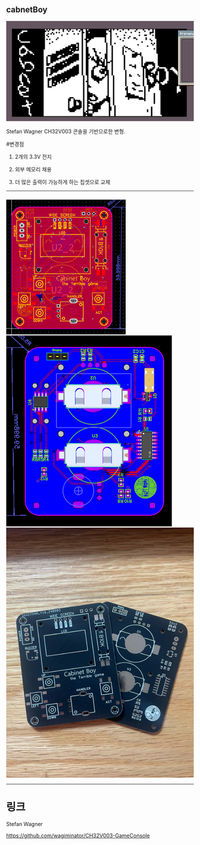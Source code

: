 ## cabnetBoy

![캐비닛보이](image_1.png)

Stefan Wagner CH32V003 콘솔을 기반으로한 변형. 


#변경점

1. 2개의 3.3V 전지

2. 외부 메모리 채용

3. 더 많은 출력이 가능하게 하는 칩셋으로 교체




---

###

![캐비닛보이](cabnetBoy.png)
![캐비닛보이](PCB.png)
![캐비닛보이](image.png)

 
---

# 링크
Stefan Wagner 

https://github.com/wagiminator/CH32V003-GameConsole
